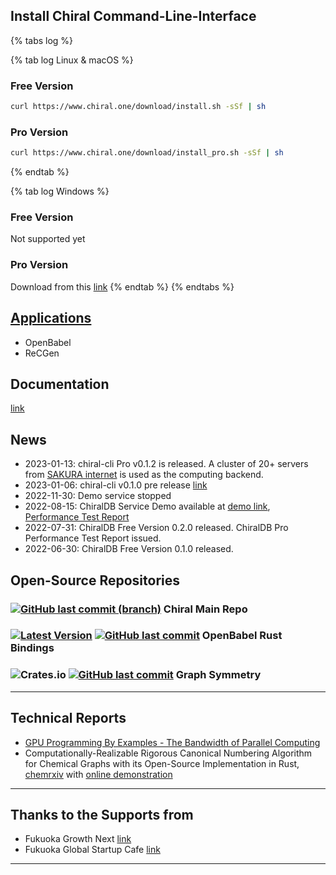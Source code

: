 
## Install Chiral Command-Line-Interface

{% tabs log %}

{% tab log Linux & macOS %}
### Free Version
```bash
curl https://www.chiral.one/download/install.sh -sSf | sh
```

### Pro Version
```bash
curl https://www.chiral.one/download/install_pro.sh -sSf | sh
```
{% endtab %}

{% tab log Windows %}
### Free Version
Not supported yet

### Pro Version
Download from this [link](https://github.com/chiral-data/chiral-db/releases/download/v0.1.2/chiral-pro-win.exe)
{% endtab %}
{% endtabs %}


## [Applications](docs/applications)

- OpenBabel
- ReCGen





## Documentation

[link](https://docs.chiral.one)


## News

- 2023-01-13: chiral-cli Pro v0.1.2 is released. A cluster of 20+ servers from [SAKURA internet](https://www.sakura.ad.jp/) is used as the computing backend.
- 2023-01-06: chiral-cli v0.1.0 pre release [link](https://github.com/chiral-data/chiral-db/releases/tag/v0.1.0)
- 2022-11-30: Demo service stopped
- 2022-08-15: ChiralDB Service Demo available at [demo link](http://demo.chiral.one/), [Performance Test Report](docs/performance_test)
- 2022-07-31: ChiralDB Free Version 0.2.0 released. ChiralDB Pro Performance Test Report issued.
- 2022-06-30: ChiralDB Free Version 0.1.0 released. 


## Open-Source Repositories

### [![GitHub last commit (branch)](https://img.shields.io/github/last-commit/chiral-data/chiral/main?style=flat-square)](https://github.com/chiral-data/chiral-db) Chiral Main Repo
### [![Latest Version](https://img.shields.io/crates/v/openbabel.svg?style=flat-square)](https://crates.io/crates/openbabel) [![GitHub last commit](https://img.shields.io/github/last-commit/rogerwq/openbabel-rust)](https://github.com/rogerwq/openbabel-rust) OpenBabel Rust Bindings
### ![Crates.io](https://img.shields.io/crates/v/graph-symmetry?style=flat-square) [![GitHub last commit](https://img.shields.io/github/last-commit/chiral-data/rust-graph-symmetry?style=flat-square)](https://github.com/chiral-data/rust-graph-symmetry) Graph Symmetry

---

## Technical Reports

- [GPU Programming By Examples - The Bandwidth of Parallel Computing](docs/training_gpu)
- Computationally-Realizable Rigorous Canonical Numbering Algorithm for Chemical Graphs with its Open-Source Implementation in Rust, [chemrxiv](https://chemrxiv.org/engage/chemrxiv/article-details/61498e006fc3a86839a79037) with [online demonstration](https://m67wz.sse.codesandbox.io) 

---

## Thanks to the Supports from
- Fukuoka Growth Next [link](https://growth-next.com/)
- Fukuoka Global Startup Cafe [link](https://startupcafe.jp/en/top-en/)

---